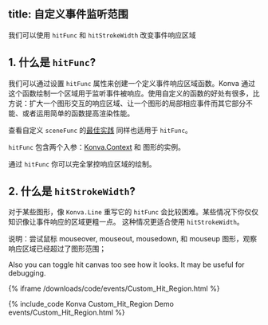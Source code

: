 title: 自定义事件监听范围
---

我们可以使用 `hitFunc` 和 `hitStrokeWidth` 改变事件响应区域

## 1. 什么是 `hitFunc`?

我们可以通过设置 `hitFunc` 属性来创建一个定义事件响应区域函数。Konva 通过这个函数绘制一个区域用于监听事件被响应。使用自定义的函数的好处有很多，比方说：扩大一个图形交互的响应区域、让一个图形的局部相应事件而其它部分不能、或者运用简单的函数提高渲染性能。

查看自定义 `sceneFunc` 的[最佳实践](/docs/shapes/Custom.html) 同样也适用于 `hitFunc`。

`hitFunc` 包含两个入参：[Konva.Context](/api/Konva.Context.html) 和 图形的实例。

通过 `hitFunc` 你可以完全掌控响应区域的绘制。

## 2. 什么是 `hitStrokeWidth`?

对于某些图形，像 `Konva.Line` 重写它的 `hitFunc` 会比较困难。某些情况下你仅仅知识像让事件响应的区域更粗一点。
这种情况更适合使用 `hitStrokeWidth`。

说明：尝试鼠标 mouseover, mouseout, mousedown, 和 mouseup 图形，观察响应区域已经超过了图形范围；

Also you can toggle hit canvas too see how it looks. It may be useful for debugging.


{% iframe /downloads/code/events/Custom_Hit_Region.html %}

{% include_code Konva Custom_Hit_Region Demo events/Custom_Hit_Region.html %}
